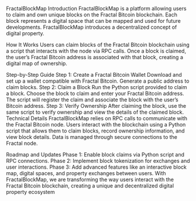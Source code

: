 FractalBlockMap
Introduction
FractalBlockMap is a platform allowing users to claim and own unique blocks on the Fractal Bitcoin blockchain. Each block represents a digital space that can be mapped and used for future developments. FractalBlockMap introduces a decentralized concept of digital property.

How It Works
Users can claim blocks of the Fractal Bitcoin blockchain using a script that interacts with the node via RPC calls. Once a block is claimed, the user’s Fractal Bitcoin address is associated with that block, creating a digital map of ownership.

Step-by-Step Guide
Step 1: Create a Fractal Bitcoin Wallet
Download and set up a wallet compatible with Fractal Bitcoin.
Generate a public address to claim blocks.
Step 2: Claim a Block
Run the Python script provided to claim a block.
Choose the block to claim and enter your Fractal Bitcoin address.
The script will register the claim and associate the block with the user’s Bitcoin address.
Step 3: Verify Ownership
After claiming the block, use the same script to verify ownership and view the details of the claimed block.
Technical Details
FractalBlockMap relies on RPC calls to communicate with the Fractal Bitcoin node. Users interact with the blockchain using a Python script that allows them to claim blocks, record ownership information, and view block details. Data is managed through secure connections to the Fractal node.

Roadmap and Updates
Phase 1: Enable block claims via Python script and RPC connections.
Phase 2: Implement block tokenization for exchanges and user interactions.
Phase 3: Add advanced features like an interactive block map, digital spaces, and property exchanges between users.
With FractalBlockMap, we are transforming the way users interact with the Fractal Bitcoin blockchain, creating a unique and decentralized digital property ecosystem
